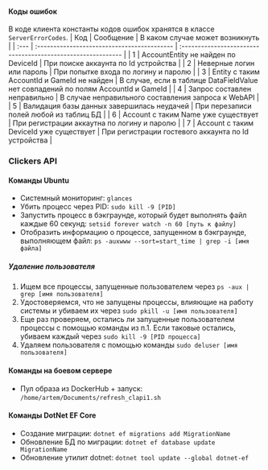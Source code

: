 #### Коды ошибок
В коде клиента константы кодов ошибок хранятся в классе `ServerErrorCodes`.
| Код  | Сообщение                                   | В каком случае может возникнуть                              |
| :--- | :------------------------------------------ | :----------------------------------------------------------- |
| 1    | AccountEntity не найден по DeviceId         | При поиске аккаунта по Id устройства                         |
| 2    | Неверные логин или пароль                   | При попытке входа по логину и паролю                         |
| 3    | Entity с таким AccountId и GameId не найден | В случае, если в таблице DataFieldValue нет совпадений по полям AccountId и GameId |
| 4    | Запрос составлен неправильно                | В случае неправильного составления запроса к WebAPI          |
| 5    | Валидация базы данных завершилась неудачей  | При перезаписи полей любой из таблиц БД                      |
| 6    | Account с таким Name уже существует         | При регистрации аккаутна по логину и паролю                  |
| 7    | Account с таким DeviceId уже существует     | При регистрации гостевого аккаунта по Id устройства          |

### Clickers API
####  Команды Ubuntu
- Системный мониторинг: `glances`
- Убить процесс через PID: `sudo kill -9 [PID]`
- Запустить процесс в бэкграунде, который будет выполнять файл каждые 60 секунд: `setsid forever watch -n 60 [путь к файлу]`
- Отобразить информацию о процессе, запущенном в бэкграунде, выполняющем файл: `ps -auxwww --sort=start_time | grep -i [имя файла]`
##### Удаление пользователя
1. Ищем все процессы, запущенные пользователем через `ps -aux | grep [имя пользователя]`
2. Удостоверяемся, что не запущены процессы, влияющие на работу системы и убиваем их через `sudo pkill -u [имя пользователя]`
3. Еще раз проверяем, остались ли запущенные пользователем процессы с помощью команды из п.1. Если таковые остались, убиваем каждый через `sudo kill -9 [PID процесса]`
4. Удаляем пользователя с помощью команды `sudo deluser [имя пользователя]`
#### Команды на боевом сервере
- Пул образа из DockerHub + запуск: `/home/artem/Documents/refresh_clapi1.sh`

#### Команды DotNet EF Core
- Создание миграции: `dotnet ef migrations add MigrationName`
- Обновление БД по миграции: `dotnet ef database update MigrationName`
- Обновление утилит dotnet: `dotnet tool update --global dotnet-ef`